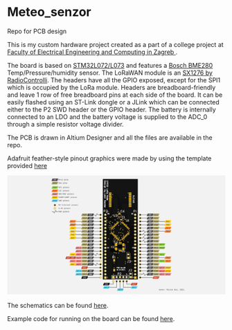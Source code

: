 # Meteo_senzor
 Repo for PCB design

This is my custom hardware project created as a part of a college project at [Faculty of Electrical Engineering and Computing in Zagreb ](https://www.fer.unizg.hr/en "FER").

The board is based on [STM32L072/L073](https://www.st.com/en/microcontrollers-microprocessors/stm32l073rz.html) and features a [Bosch BME280](https://www.bosch-sensortec.com/products/environmental-sensors/humidity-sensors-bme280/) Temp/Pressure/humidity sensor. The LoRaWAN module is an [SX1276 by RadioControlli](https://www.radiocontrolli.com/rc-sm1276-868). The headers have all the GPIO exposed, except for the SPI1 which is occupied by the LoRa module. Headers are breadboard-friendly and leave 1 row of free breadboard pins at each side of the board. It can be easily flashed using an ST-Link dongle or a JLink which can be connected either to the P2 SWD header or the GPIO header. The battery is internally connected to an LDO and the battery voltage is supplied to the ADC_0 through a simple resistor voltage divider.

The PCB is drawn in Altium Designer and all the files are available in the repo.

Adafruit feather-style pinout graphics were made by using the template provided [here](https://youtu.be/ndVs1UvK6AE)

![alt text](https://github.com/mrleongalaxyum/STM32-LoRa-Node/blob/master/pinout.png)


The schematics can be found [here](https://github.com/mrleongalaxyum/STM32-LoRa-Node/blob/master/Schematic.pdf).

Example code for running on the board can be found [here](https://github.com/mrleongalaxyum/STM32L0-LoRaWAN-sensor).
